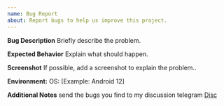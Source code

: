 ```yaml
---
name: Bug Report
about: Report bugs to help us improve this project.
---
```


**Bug Description**
Briefly describe the problem.

**Expected Behavior**
Explain what should happen.

**Screenshot**
If possible, add a screenshot to explain the problem..

**Environment:**
OS: [Example: Android 12]

**Additional Notes**
send the bugs you find to my discussion telegram [Disc](https://t.me/KazuyooDisc)

